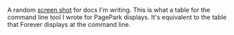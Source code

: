 A random <a href="http://scripting.com/images/2020/06/15/ppCommandLineScreenShot.png">screen shot</a> for docs I'm writing. This is what a table for the command line tool I wrote for PagePark displays. It's equivalent to the table that Forever displays at the command line. 
